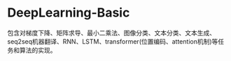 # DeepLearning-Basic
包含对梯度下降、矩阵求导、最小二乘法、图像分类、文本分类、文本生成、seq2seq机器翻译、RNN、LSTM、transformer(位置编码、attention机制)等任务和算法的实现。
